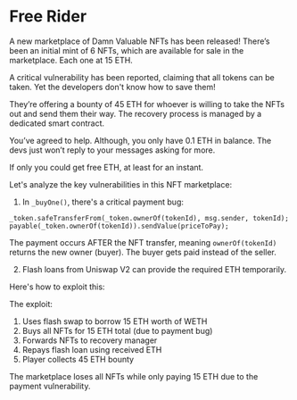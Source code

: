 # Free Rider

A new marketplace of Damn Valuable NFTs has been released! There’s been an initial mint of 6 NFTs, which are available for sale in the marketplace. Each one at 15 ETH.

A critical vulnerability has been reported, claiming that all tokens can be taken. Yet the developers don't know how to save them!

They’re offering a bounty of 45 ETH for whoever is willing to take the NFTs out and send them their way. The recovery process is managed by a dedicated smart contract.

You’ve agreed to help. Although, you only have 0.1 ETH in balance. The devs just won’t reply to your messages asking for more.

If only you could get free ETH, at least for an instant.



Let's analyze the key vulnerabilities in this NFT marketplace:


1. In `_buyOne()`, there's a critical payment bug:
```solidity
_token.safeTransferFrom(_token.ownerOf(tokenId), msg.sender, tokenId);
payable(_token.ownerOf(tokenId)).sendValue(priceToPay);
```
The payment occurs AFTER the NFT transfer, meaning `ownerOf(tokenId)` returns the new owner (buyer). The buyer gets paid instead of the seller.

2. Flash loans from Uniswap V2 can provide the required ETH temporarily.

Here's how to exploit this:

The exploit:
1. Uses flash swap to borrow 15 ETH worth of WETH
2. Buys all NFTs for 15 ETH total (due to payment bug)
3. Forwards NFTs to recovery manager
4. Repays flash loan using received ETH
5. Player collects 45 ETH bounty

The marketplace loses all NFTs while only paying 15 ETH due to the payment vulnerability.